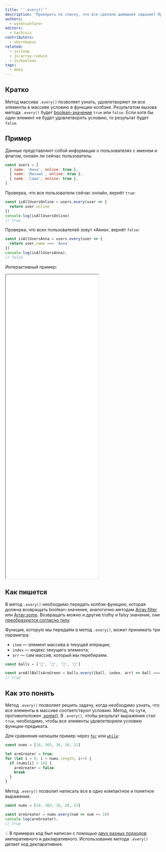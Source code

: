 ```yaml
---
title: "`.every()`"
description: "Проверить по списку, что все сделали домашнее задание? Проще простого с массивами и методом `every`"
authors:
  - windrushfarer
editors:
  - tachisis
contributors:
  - skorobaeus
related:
  - js/loop
  - js/array-reduce
  - js/boolean
tags:
  - doka
---
```


## Кратко

Метод массива `.every()` позволяет узнать, удовлетворяют ли все элементы в массиве условию в функции-колбэке. Результатом вызова метода `.every()` будет [boolean-значение](/js/boolean/) `true` или `false`. Если хотя бы один элемент не будет удовлетворять условию, то результат будет `false`.

## Пример

Данные представляют собой информации о пользователях с именем и флагом, онлайн ли сейчас пользователь:

```js
const users = [
  { name: 'Анна', online: true },
  { name: 'Михаил', online: true },
  { name: 'Саша', online: true },
]
```

Проверка, что все пользователи сейчас онлайн, вернёт `true`:

```js
const isAllUsersOnline = users.every(user => {
  return user.online
})
console.log(isAllUsersOnline)
// true
```

Проверка, что всех пользователей зовут «Анна», вернёт `false`:

```js
const isAllUsersAnna = users.every(user => {
  return user.name === 'Анна'
})
console.log(isAllUsersAnna);
// false
```

Интерактивный пример:

<iframe title="Используем every для проверки массива — Array.every — Дока" src="demos/index/" height="980"></iframe>

## Как пишется

В метод `.every()` необходимо передать колбэк-функцию, которая должна возвращать boolean-значение, аналогично методам [Array.filter](/js/array-filter/) или [Array.some](/js/array-some/). Возвращать можно и другие truthy и falsy значения, они [преобразуются согласно типу](/js/typecasting/).

Функция, которую мы передаём в метод `.every()`, может принимать три параметра:

- `item` — элемент массива в текущей итерации;
- `index` — индекс текущего элемента;
- `arr` — сам массив, который мы перебираем.

```js
const balls = ['🎾', '🎾', '🎾', '🎾']

const areAllBallsAreGreen = balls.every((ball, index, arr) => ball === '🎾')
// true
```

## Как это понять

Метод `.every()` позволяет решить задачу, когда необходимо узнать, что все элементы в массиве соответствуют условию. Метод, по сути, противоположен [.some()](/js/array-some/). В `.every()`, чтобы результат выражения стал `true`, необходимо, чтобы все элементы удовлетворяли условию функции-предиката.

Для сравнения напишем пример через [`for`](/js/for/) или [`while`](/js/while/):

```js
const nums = [10, 303, 16, 20, 21]

let areGreater = true;
for (let i = 0; i < nums.length; i++) {
  if (nums[i] < 10) {
    areGreater = false
    break
  }
}
```

Метод `.every()` позволит написать все в одно компактное и понятное выражение.

```js
const nums = [10, 303, 16, 20, 21]

const areGreater = nums.every(num => num >= 10)
console.log(areGreater);
// true
```

<aside>

💡 В примерах код был написан с помощью [двух разных подходов](/js/programming-paradigms/): императивного и декларативного. Использование метода `.every()` делает код декларативнее.

</aside>
